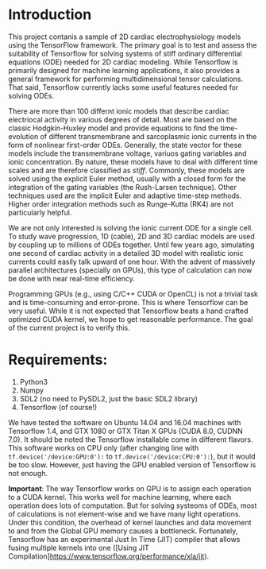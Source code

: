# Introduction

This project contanis a sample of 2D cardiac electrophysiology models using the TensorFlow framework. 
The primary goal is to test and assess the suitability of Tensorflow for solving systems of stiff ordinary differential
equations (ODE) needed for 2D cardiac modeling. While Tensorflow is primarily designed for machine learning applications, 
it also provides a general framework for performing multidimensional tensor calculations. That said, Tensorflow currently 
lacks some useful features needed for solving ODEs.

There are more than 100 differnt ionic models that describe cardiac electriocal activity in various degrees of detail.
Most are based on the classic Hodgkin-Huxley model and provide equations to find the time-evolution of different
transmembrane and sarcoplasmic ionic currents in the form of nonlinear first-order ODEs. Generally, the state vector for these models include the transmembrane voltage, variuos gating variables and ionic concentration. By nature, these models have to deal with different time scales and are therefore classified as *stiff*. Commonly, these models are solved using the explicit Euler method, usually with a closed form for the integration of the gating variables (the Rush-Larsen technique). Other techniques used are the implicit Euler and adaptive time-step methods. Higher order integration methods such as Runge-Kutta (RK4) are not particularly helpful.

We are not only interested is solving the ionic current ODE for a single cell. To study wave progression, 1D (cable), 2D and 3D cardiac models are used by coupling up to millions of ODEs together. Until few years ago, simulating one second of cardiac activity in a detailed 3D model with realistic ionic currents could easily talk upward of one hour. With the advent of massively parallel architectures (specially on GPUs), this type of calculation can now be done with near real-time efficiency. 

Programming GPUs (e.g., using C/C++ CUDA or OpenCL) is not a trivial task and is time-consuming and error-prone. This is where Tensorflow can be very useful. While it is not expected that Tensorflow beats a hand crafted optimized CUDA kernel, we hope to get reasonable performance. The goal of the current project is to verify this.

# Requirements:

  1. Python3
  2. Numpy
  3. SDL2 (no need to PySDL2, just the basic SDL2 library)
  4. Tensorflow (of course!)
  
We have tested the software on Ubuntu 14.04 and 16.04 machines with Tensorflow 1.4, and GTX 1080 or GTX Titan X GPUs (CUDA 8.0, CUDNN 7.0). It should be noted the Tensorflow installable come in different flavors. This software works on CPU only (after changing line with `tf.device('/device:GPU:0'):` to `tf.device('/device:CPU:0'):`), but it would be too slow. However, just having the GPU enabled version of Tensorflow is not enough. 

**Important**: The way Tensorflow works on GPU is to assign each operation to a CUDA kernel. This works well for machine learning, where each operation does lots of computation. But for solving systeoms of ODEs, most of calculations is not element-wise and we have many light operations. Under this condition, the overhead of kernel launches and data movement to and from the Global GPU memory causes a bottleneck. Fortunately, Tensorflow has an experimental Just In Time (JIT) compiler that allows fusing multiple kernels into one ([Using JIT Compilation]https://www.tensorflow.org/performance/xla/jit).

